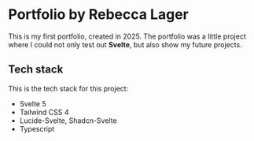 <h1>Portfolio by Rebecca Lager</h1>
<underline></underline>
<p>This is my first portfolio, created in 2025. The portfolio was a little project where I could not only test out <b>Svelte</b>, but also show my future projects.</p>

<h2>Tech stack</h2>
<underline></underline>
<p>This is the tech stack for this project:</p> 
<ul>
  <liVite</li>
  <li>Svelte 5</li>
  <li>Tailwind CSS 4</li>
  <li>Lucide-Svelte, Shadcn-Svelte</li>
  <li>Typescript</li>
</ul>
